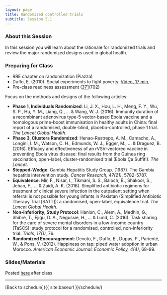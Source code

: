 ```yaml
---
layout: page
title: Randomized controlled trials
subtitle: Session 5.1
---
```


### About this Session

In this session you will learn about the rationale for randomized trials and review the major randomized designs used in global health.

### Preparing for Class

* RRE chapter on randomization (Piazza)
* Duflo, E. (2010). Social experiments to fight poverty. [Video, 17 min.](https://www.ted.com/talks/esther_duflo_social_experiments_to_fight_poverty?language=en)
* Pre-class readiness assessment ([371](https://sakai.duke.edu/samigo-app/servlet/Login?id=178bd7d8-5260-47c1-8173-7c4d7c368ea41489937372126)/702)

Focus on the methods and designs of the following articles:

* **Phase 1, Individuals Randomized**: Li, J. X., Hou, L. H., Meng, F. Y., Wu, S. P., Hu, Y. M., Liang, Q., ... & Wang, W. J. (2016). Immunity duration of a recombinant adenovirus type-5 vector-based Ebola vaccine and a homologous prime-boost immunisation in healthy adults in China: final report of a randomised, double-blind, placebo-controlled, phase 1 trial. *The Lancet Global Health*.
* **Phase 3, Clusters Randomized**: Henao-Restrepo, A. M., Camacho, A., Longini, I. M., Watson, C. H., Edmunds, W. J., Egger, M., ... & Draguez, B. (2016). Efficacy and effectiveness of an rVSV-vectored vaccine in preventing Ebola virus disease: final results from the Guinea ring vaccination, open-label, cluster-randomised trial (Ebola Ça Suffit!). *The Lancet*.
* **Stepped-Wedge**: Gambia Hepatitis Study Group. (1987). The Gambia hepatitis intervention study. *Cancer Research, 47(21)*, 5782-5787.
* **Equivalence**: Mir, F., Nisar, I., Tikmani, S. S., Baloch, B., Shakoor, S., Jehan, F., ... & Zaidi, A. K. (2016). Simplified antibiotic regimens for treatment of clinical severe infection in the outpatient setting when referral is not possible for young infants in Pakistan (Simplified Antibiotic Therapy Trial [SATT]): a randomised, open-label, equivalence trial. *The Lancet Global Health*.
* **Non-inferiority, Study Protocol**: Hanlon, C., Alem, A., Medhin, G., Shibre, T., Ejigu, D. A., Negussie, H., ... & Lund, C. (2016). Task sharing for the care of severe mental disorders in a low-income country (TaSCS): study protocol for a randomised, controlled, non-inferiority trial. *Trials, 17(1)*, 76.
* **Randomized Encouragement**: Devoto, F., Duflo, E., Dupas, P., Parienté, W., & Pons, V. (2012). Happiness on tap: piped water adoption in urban Morocco. *American Economic Journal: Economic Policy, 4(4)*, 68-99.

### Slides/Materials

Posted [here](https://drive.google.com/drive/folders/0Bxn_jkXZ1lxuVklQakF4MjZGSDQ?usp=sharing) after class

* * *

[Back to schedule]({{ site.baseurl }}/schedule/)
